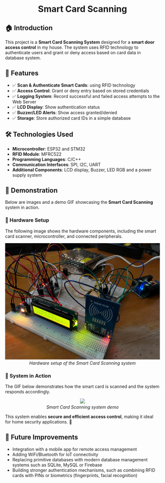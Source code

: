 <p align="center">
 <h1 align="center">Smart Card Scanning</h1>
</p>

## 🏠 Introduction
This project is a **Smart Card Scanning System** designed for a **smart door access control** in my house. The system uses RFID technology to authenticate users and grant or deny access based on card data in database system. 

## 🔹 Features
- ✅ **Scan & Authenticate Smart Cards**: using RFID technology
- ✅ **Access Control**: Grant or deny entry based on stored credentials
- ✅ **Logging System**: Record successful and failed access attempts to the Web Server
- ✅ **LCD Display**: Show authentication status
- ✅ **Buzzer/LED Alerts**: Show access granted/denied
- ✅ **Storage**: Store authorized card IDs in a simple database

## 🛠️ Technologies Used
- **Microcontroller**: ESP32 and STM32
- **RFID Module**: MFRC522
- **Programming Languages**: C/C++
- **Communication Interfaces**: SPI, I2C, UART
- **Additional Components**: LCD display, Buzzer, LED RGB and a power supply system
## 📸 Demonstration
Below are images and a demo GIF showcasing the **Smart Card Scanning** system in action.  

### 🔧 Hardware Setup
The following image shows the hardware components, including the smart card scanner, microcontroller, and connected peripherals.  

<p align="center">
  <img src="Demo/hardware_image.jpg" width="600">
  <br/>
  <i>Hardware setup of the Smart Card Scanning system</i>
</p>

### 🎥 System in Action
The GIF below demonstrates how the smart card is scanned and the system responds accordingly.  

<p align="center">
  <img src="Demo/demo_project.gif" width="400">
  <br/>
  <i>Smart Card Scanning system demo</i>
</p>

This system enables **secure and efficient access control**, making it ideal for home security applications. 🚀  
## 🚀 Future Improvements
- Integration with a mobile app for remote access management
- Adding WiFi/Bluetooth for IoT connectivity
- Replacing primitive databases with modern database management systems such as SQLite, MySQL or Firebase
- Building stronger authentication mechanisms, such as combining RFID cards with PINs or biometrics (fingerprints, facial recognition)
